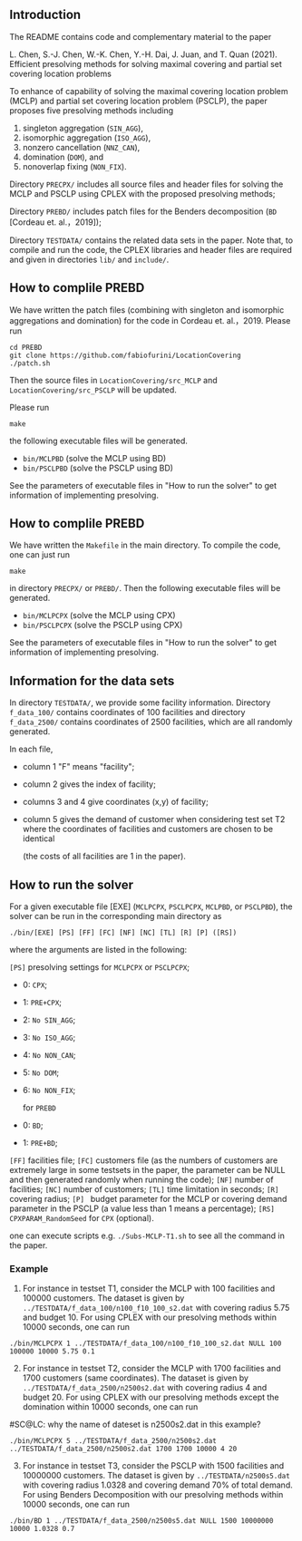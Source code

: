 ## Introduction
The README contains code and complementary material to the paper

L. Chen, S.-J. Chen, W.-K. Chen, Y.-H. Dai, J. Juan, and T. Quan (2021). 
Efficient presolving methods for solving maximal covering and partial set covering location problems

To enhance of capability of solving the maximal covering location problem (MCLP) and 
partial set covering location problem (PSCLP), the paper proposes five presolving methods including

1. singleton aggregation (`SIN_AGG`), 
2. isomorphic aggregation (`ISO_AGG`),
3. nonzero cancellation (`NNZ_CAN`),
4. domination (`DOM`), and
5. nonoverlap fixing (`NON_FIX`).

Directory `PRECPX/` includes all source files and header files for solving the MCLP and PSCLP
using CPLEX with the proposed presolving methods;

Directory `PREBD/` includes patch files for the Benders decomposition (`BD` [Cordeau et. al.，2019]);

Directory `TESTDATA/` contains the related data sets in the paper.
Note that, to compile and run the code, the CPLEX libraries and header files are required and given in directories  `lib/` and `include/`.

## How to complile PREBD
We have written the patch files (combining with singleton and isomorphic aggregations and domination) for the code in Cordeau et. al.，2019. Please run 

```
cd PREBD
git clone https://github.com/fabiofurini/LocationCovering
./patch.sh
```

Then the source files in `LocationCovering/src_MCLP` and  `LocationCovering/src_PSCLP` will be updated. 

Please run 

```
make
```

the following executable files will be generated.

- `bin/MCLPBD`     (solve the MCLP using BD)
- `bin/PSCLPBD`    (solve the PSCLP using BD)

See the parameters of executable files in "How to run the solver" to get information of implementing presolving.

## How to complile PREBD

We have written the `Makefile` in the main directory. To compile the code, one can just run 

```
make
```

in directory `PRECPX/` or `PREBD/`. Then the following executable files will be generated.

- `bin/MCLPCPX`   (solve the MCLP using CPX)
- `bin/PSCLPCPX`  (solve the PSCLP using CPX)

See the parameters of executable files in "How to run the solver" to get information of implementing presolving.

## Information for the data sets
In directory `TESTDATA/`, we provide some facility information.
Directory `f_data_100/` contains coordinates of 100 facilities and directory `f_data_2500/` contains coordinates of 2500 facilities, which are all randomly generated.

In each file, 

- column 1 "F" means "facility"; 

- column 2 gives the index of facility; 

- columns 3 and 4 give coordinates (x,y) of facility;

- column 5 gives the demand of customer when considering test set T2 where the coordinates of facilities and customers are chosen to be identical

   (the costs of all facilities are 1 in the paper).

## How to run the solver
For a given executable file [EXE] (`MCLPCPX`, `PSCLPCPX`, `MCLPBD`, or `PSCLPBD`), the solver can be run in the corresponding main directory as

  ```
  ./bin/[EXE] [PS] [FF] [FC] [NF] [NC] [TL] [R] [P] ([RS])
  ```

where the arguments are listed in the following:

`[PS]` presolving settings for `MCLPCPX` or `PSCLPCPX`; 
- 0: `CPX`; 
- 1: `PRE+CPX`;
- 2: `No SIN_AGG`;
- 3: `No ISO_AGG`;
- 4: `No NON_CAN`;
- 5: `No DOM`;
- 6: `No NON_FIX`;

  for `PREBD`
- 0: `BD`;
- 1: `PRE+BD`;

`[FF]` facilities file; 
`[FC]` customers file (as the numbers of customers are extremely large in some testsets in the paper, the parameter can be NULL and then generated randomly when running the code);
`[NF]` number of facilities;
`[NC]` number of customers;
`[TL]` time limitation in seconds;
`[R]`  covering radius;
`[P] ` budget parameter for the MCLP or covering demand parameter in the PSCLP
     (a value less than 1 means a percentage);
`[RS]` `CPXPARAM_RandomSeed` for `CPX` (optional).

one can execute scripts e.g. `./Subs-MCLP-T1.sh` to see all the command in the paper.


### Example

1. For instance in testset T1, consider the MCLP with 100 facilities and 100000 customers. The dataset is given by `../TESTDATA/f_data_100/n100_f10_100_s2.dat` with covering radius 5.75 and budget 10. For using CPLEX with our presolving methods within 10000 seconds, one can run 

 ```
 ./bin/MCLPCPX 1 ../TESTDATA/f_data_100/n100_f10_100_s2.dat NULL 100 100000 10000 5.75 0.1
 ```

2. For instance in testset T2, consider the MCLP with 1700 facilities and 1700 customers (same coordinates). The dataset is given by `../TESTDATA/f_data_2500/n2500s2.dat` with covering radius 4 and budget 20. For using CPLEX with our presolving methods except the domination within 10000 seconds, one can run 

#SC@LC: why the name of dateset is n2500s2.dat in this example?

 ```
./bin/MCLPCPX 5 ../TESTDATA/f_data_2500/n2500s2.dat ../TESTDATA/f_data_2500/n2500s2.dat 1700 1700 10000 4 20
 ```

3. For instance in testset T3, consider the PSCLP with 1500 facilities and 10000000 customers. The dataset is given by `../TESTDATA/n2500s5.dat` with covering radius 1.0328 and covering demand 70% of total demand. For using Benders Decomposition with our presolving methods within 10000 seconds, one can run 

  ```
  ./bin/BD 1 ../TESTDATA/f_data_2500/n2500s5.dat NULL 1500 10000000 10000 1.0328 0.7  
  ```
